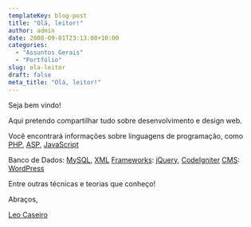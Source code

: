 ```yaml
---
templateKey: blog-post
title: "Olá, leitor!"
author: admin
date: 2008-09-01T23:13:08+10:00
categories:
  - "Assuntos Gerais"
  - "Portfólio"
slug: ola-leitor
draft: false
meta_title: "Olá, leitor!"
---
```


Seja bem vindo!

Aqui pretendo compartilhar tudo sobre desenvolvimento e design web.

Você encontrará informações sobre linguagens de programação, como [PHP](http://www.php.net/), [ASP](http://pt.wikipedia.org/wiki/Asp), [JavaScript](http://pt.wikipedia.org/wiki/JavaScript)

Banco de Dados: [MySQL](http://www.mysql.com/), [XML](http://pt.wikipedia.org/wiki/Xml)
[Frameworks](http://pt.wikipedia.org/wiki/Framework): [jQuery](http://jquery.com/), [CodeIgniter](http://www.codeigniter.com.br/manual/)
[CMS](http://pt.wikipedia.org/wiki/Sistema_de_gerenciamento_de_conte%C3%BAdo): [WordPress](http://br.wordpress.org)

Entre outras técnicas e teorias que conheço!

Abraços,

[Leo Caseiro](https://leocaseiro.com.br/sobre)
